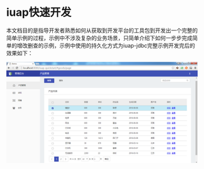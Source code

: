 # iuap快速开发

本文档目的是指导开发者熟悉如何从获取到开发平台的工具包到开发出一个完整的简单示例的过程，示例中不涉及复杂的业务场景，只简单介绍下如何一步步完成简单的增改删查的示例，示例中使用的持久化方式为iuap-jdbc完整示例开发完后的效果如下：
     
![](image/image2.png)

